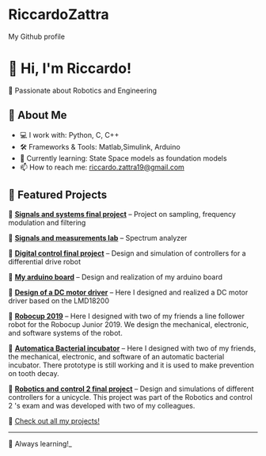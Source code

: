 # RiccardoZattra
 My Github profile
# 👋 Hi, I'm Riccardo!

🎯 Passionate about Robotics and Engineering  

## 🚀 About Me  
- 💻 I work with: Python, C, C++  
- 🛠️ Frameworks & Tools: Matlab,Simulink, Arduino
- 🌱 Currently learning: State Space models as foundation models  
- 📫 How to reach me: riccardo.zattra19@gmail.com  

## 📌 Featured Projects  
🔹 [**Signals and systems final project**](https://github.com/RiccardoZattra/Signals-and-systems-final-project) – Project on sampling, frequency modulation and filtering  

🔹 [**Signals and measurements lab**](https://github.com/RiccardoZattra/Signals-and-measurements-laboratory) – Spectrum analyzer

🔹 [**Digital control final project**](https://github.com/RiccardoZattra/Digital-control-final-project) – Design and simulation of controllers for a differential drive robot

🔹 [**My arduino board**](https://github.com/RiccardoZattra/Arduino-Atmega328p) – Design and realization of my arduino board

🔹 [**Design of a DC motor driver**](https://github.com/RiccardoZattra/DC-Motor-driver) – Here I designed and realized a DC motor driver based on the LMD18200 

🔹 [**Robocup 2019**](https://github.com/RiccardoZattra/Robocup2019/tree/main) – Here I designed with two of my friends a line follower robot for the Robocup Junior 2019. We design the mechanical, electronic, and software systems of the robot.

🔹 [**Automatica Bacterial incubator**](https://github.com/RiccardoZattra/Automatic-Bacterial-Incubator) – Here I designed with two of my friends, the mechanical, electronic, and software of an automatic bacterial incubator. There prototype is still working and it is used to make prevention on tooth decay.

🔹 [**Robotics and control 2 final project**](https://github.com/RiccardoZattra/Robotics-ad-control-2-final-project) – Design and simulations of different controllers for a unicycle. This project was part of the Robotics and control 2 's exam and was developed with two of my colleagues.

🔹 [Check out all my projects!](https://github.com/RiccardoZattra?tab=repositories)  


---
🚀 Always learning!_

